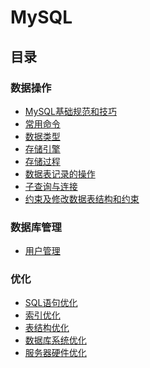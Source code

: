 MySQL
======

## 目录
### 数据操作
- [MySQL基础规范和技巧](MySQL基础规范和技巧.md)
- [常用命令](常用命令.md)
- [数据类型](数据类型.md)
- [存储引擎](存储引擎.md)
- [存储过程](存储过程.md)
- [数据表记录的操作](数据表记录的操作.md)
- [子查询与连接](子查询与连接.md)
- [约束及修改数据表结构和约束](约束及修改数据表结构和约束.md)

### 数据库管理
- [用户管理](用户管理.md)

### 优化
- [SQL语句优化](optimization/SQL语句优化.md)
- [索引优化](optimization/索引优化.md)
- [表结构优化](optimization/表结构优化.md)
- [数据库系统优化](optimization/数据库系统优化.md)
- [服务器硬件优化](optimization/服务器硬件优化.md)
